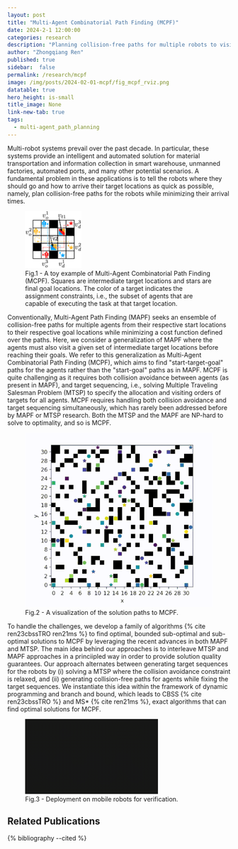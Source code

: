 ```yaml
---
layout: post
title: "Multi-Agent Combinatorial Path Finding (MCPF)"
date: 2024-2-1 12:00:00
categories: research
description: "Planning collision-free paths for multiple robots to visit many target locations"
author: "Zhongqiang Ren"
published: true
sidebar:  false
permalink: /research/mcpf
image: /img/posts/2024-02-01-mcpf/fig_mcpf_rviz.png
datatable: true
hero_height: is-small
title_image: None
link-new-tab: true
tags:
  - multi-agent_path_planning
---
```



Multi-robot systems prevail over the past decade. In particular, these systems provide an intelligent and automated solution for material transportation and information collection in smart warehouse, unmanned factories, automated ports, and many other potential scenarios.
A fundamental problem in these applications is to tell the robots where they should go and how to arrive their target locations as quick as possible, namely, plan collision-free paths for the robots while minimizing their arrival times.

<figure>
  <img src="/img/posts/2024-02-01-mcpf/fig_mcpf_eg.png" alt="image" style="width:30%"/>
  <figcaption>Fig.1 - A toy example of Multi-Agent Combinatorial Path Finding (MCPF). Squares are intermediate target locations and stars are final goal locations. The color of a target indicates the assignment constraints, i.e., the subset of agents that are capable of executing the task at that target location.</figcaption>
</figure>

Conventionally, Multi-Agent Path Finding (MAPF) seeks an ensemble of collision-free paths for multiple agents from their respective start locations to their respective goal locations while minimizing a cost function defined over the paths. Here, we consider a generalization of MAPF where the agents must also visit a given set of intermediate target locations before reaching their goals. We refer to this generalization as Multi-Agent Combinatorial Path Finding (MCPF), which aims to find "start-target-goal" paths for the agents rather than the "start-goal" paths as in MAPF. MCPF is quite challenging as it requires both collision avoidance between agents (as present in MAPF), and target sequencing, i.e., solving Multiple Traveling Salesman Problem (MTSP) to specify the allocation and visiting orders of targets for all agents. MCPF requires handling both collision avoidance and target sequencing simultaneously, which has rarely been addressed before by MAPF or MTSP research. Both the MTSP and the MAPF are NP-hard to solve to optimality, and so is MCPF. 


<figure>
  <img src="/img/posts/2024-02-01-mcpf/fig_mcpf_grid.gif" alt="" />
  <figcaption>Fig.2 - A visualization of the solution paths to MCPF.</figcaption>
</figure>

To handle the challenges, we develop a family of algorithms {% cite ren23cbssTRO ren21ms %} to find optimal, bounded sub-optimal and sub-optimal solutions to MCPF by leveraging the recent advances in both MAPF and MTSP. The main idea behind our approaches is to interleave MTSP and MAPF approaches in a princiipled way in order to provide solution quality guarantees. Our approach alternates between generating target sequences for the robots by (i) solving a MTSP where the collision avoidance constraint is relaxed, and (ii) generating collision-free paths for agents while fixing the target sequences. We instantiate this idea within the framework of dynamic programming and branch and bound, which leads to CBSS {% cite ren23cbssTRO %} and MS\* {% cite ren21ms %}, exact algorithms that can find optimal solutions for MCPF.

<figure>
  <img src="/img/posts/2024-02-01-mcpf/fig_rbtMCPF.gif" alt="" style="size:120%"/>
  <figcaption>Fig.3 - Deployment on mobile robots for verification.</figcaption>
</figure>



## Related Publications

{% bibliography --cited %}